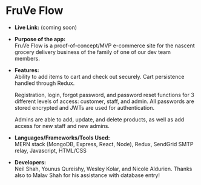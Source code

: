 # FruVe Flow

* **Live Link:**
(coming soon)

* **Purpose of the app:** <br/>
    FruVe Flow is a proof-of-concept/MVP e-commerce site for the nascent grocery delivery business of the family of one of our dev team members.


* **Features:** <br/>
    Ability to add items to cart and check out securely. Cart persistence handled through Redux.
    
    Registration, login, forgot password, and password reset functions for 3 different levels of access: customer, staff, and admin. All passwords are stored encrypted and JWTs are used for authentication.

    Admins are able to add, update, and delete products, as well as add access for new staff and new admins.

* **Languages/Frameworks/Tools Used:**<br/>
MERN stack (MongoDB, Express, React, Node), Redux, SendGrid SMTP relay, Javascript, HTML/CSS

* **Developers:**<br/>
Neil Shah, Younus Qureishy, Wesley Kolar, and Nicole Aldurien. Thanks also to Malav Shah for his assistance with database entry!

